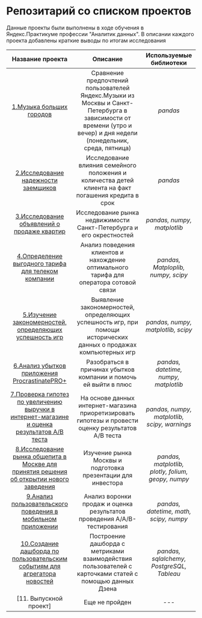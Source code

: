 # Репозитарий со списком проектов
Данные проекты были выполнены в ходе обучения в Яндекс.Практикуме профессии "Аналитик данных". В описании каждого проекта добавлены краткие выводы по итогам исследования

| Название проекта | Описание | Используемые библиотеки |
| :--------------------: | :---------------------: |:---------------------------:|
| [1.Музыка больших городов](https://github.com/alexander-krivov/projects/tree/main/Big%20cities%20music) | Сравнение предпочтений пользователей Яндекс.Музыки из Москвы и Санкт-Петербурга в зависимости от времени (утро и вечер) и дня недели (понедельник, среда, пятница) | *pandas* |
| [2.Исследование надежности заемщиков](https://github.com/alexander-krivov/projects/tree/main/Investigation%20of%20the%20relability%20of%20borrowers) | Исследование влияния семейного положения и количества детей клиента на факт погашения кредита в срок | *pandas* |
| [3.Исследование объявлений о продаже квартир](https://github.com/alexander-krivov/projects/tree/main/Research%20of%20ads%20for%20the%20sale%20of%20apartments) | Исследование рынка недвижимости Санкт-Петербурга и его окрестностей | *pandas, numpy, matplotlib* |
| [4.Определение выгодного тарифа для телеком компании](https://github.com/alexander-krivov/projects/tree/main/Determining%20a%20favorable%20tariff%20for%20a%20telecom%20company) | Анализ поведения клиентов и нахождение оптимального тарифа для оператора сотовой связи | *pandas, Matploplib, numpy, scipy* |
| [5.Изучение закономерностей, определяющих успешность игр](https://github.com/alexander-krivov/projects/tree/main/Studying%20the%20patterns%20that%20determine%20the%20success%20of%20games) | Выявление закономерностей, определяющих успешность игр, при помощи исторических данных о продажах компьютерных игр | *pandas, numpy, matplotlib, scipy* |
| [6.Анализ убытков приложения ProcrastinatePRO+](https://github.com/alexander-krivov/projects/tree/main/Loss%20analysis%20of%20the%20Procrastinate%20PRO%2B%20application) | Разобраться в причинах убытков компании и помочь ей выйти в плюс| *pandas, datetime, numpy, matplotlib* |
| [7.Проверка гипотез по увеличению выручки в интернет-магазине и оценка результатов A/B теста](https://github.com/alexander-krivov/projects/tree/main/Testing%20hypotheses%20to%20increase%20revenue%20in%20the%20online%20store%20and%20evaluating%20the%20results%20of%20the%20AB%20test) | На основе данных интернет-магазина приоретизировать гипотезы и провести оценку результатов A/B теста | *pandas, numpy, matplotlib, scipy, warnings* |
| [8.Исследование рынка общепита в Москве для принятия решения об открытии нового заведения](https://github.com/alexander-krivov/projects/tree/main/Catering%20market%20research%20in%20Moscow) | Изучение рынка Москвы и подготовка презентации для инвестора | *pandas, matplotlib, plotly, folium, geopy, numpy* |
| [9.Анализ пользовательского поведения в мобильном приложении](https://github.com/alexander-krivov/projects/tree/main/Analysis%20of%20user%20behavior%20in%20a%20mobile%20application) | Анализ воронки продаж и оценка результатов проведения A/A/B-тестирования  | *pandas, datetime, math, scipy, numpy* |
| [10.Создание дашборда по пользовательским событиям для агрегатора новостей](https://github.com/alexander-krivov/projects/tree/main/Creating%20a%20dashboard%20based%20on%20user%20events%20for%20the%20news%20aggregator) | Построение дашборда с метриками взаимодействия пользователей с карточками статей с помощью данных Дзена | *pandas, sqlalchemy, PostgreSQL, Tableau* |
| [11. Выпускной проект] | Еще не пройден | *---* |
